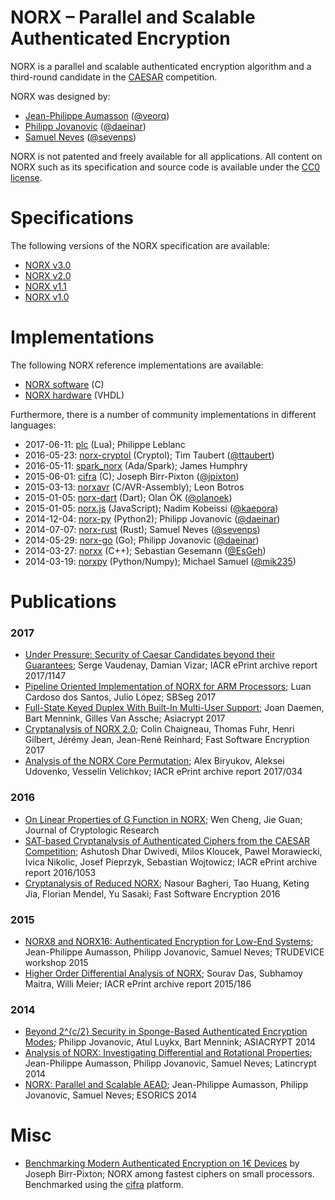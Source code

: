 # NORX – Parallel and Scalable Authenticated Encryption

NORX is a parallel and scalable authenticated encryption algorithm and a third-round candidate in the [CAESAR](http://competitions.cr.yp.to/caesar.html) competition.

NORX was designed by:

- [Jean-Philippe Aumasson](https://aumasson.jp/) ([@veorq](https://twitter.com/veorq))
- [Philipp Jovanovic](https://zerobyte.io/) ([@daeinar](https://twitter.com/daeinar))
- [Samuel Neves](http://eden.dei.uc.pt/~sneves/) ([@sevenps](https://twitter.com/sevenps))

NORX is not patented and freely available for all applications. All content on NORX such as its specification and source code is available under the [CC0 license](https://creativecommons.org/publicdomain/zero/1.0/).

# Specifications

The following versions of the NORX specification are available:

- [NORX v3.0](https://github.com/norx/resources/blob/master/specs/norxv30.pdf)
- [NORX v2.0](https://github.com/norx/resources/blob/master/specs/norxv20.pdf)
- [NORX v1.1](https://github.com/norx/resources/blob/master/specs/norxv11.pdf)
- [NORX v1.0](https://github.com/norx/resources/blob/master/specs/norxv10.pdf)

# Implementations

The following NORX reference implementations are available:

- [NORX software](https://github.com/norx/norx) (C)
- [NORX hardware](https://github.com/norx/norx-hw) (VHDL)

Furthermore, there is a number of community implementations in different languages:

- 2017-06-11: [plc](https://github.com/philanc/plc) (Lua); Philippe Leblanc
- 2016-05-23: [norx-cryptol](https://github.com/ttaubert/norx-cryptol) (Cryptol); Tim Taubert ([@ttaubert](https://twitter.com/ttaubert))
- 2016-05-11: [spark_norx](https://github.com/jhumphry/SPARK_NORX) (Ada/Spark); James Humphry
- 2015-06-01: [cifra](https://github.com/ctz/cifra) (C); Joseph Birr-Pixton ([@jpixton](https://twitter.com/jpixton))
- 2015-03-13: [norxavr](https://github.com/leonbotros/norxavr) (C/AVR-Assembly); Leon Botros
- 2015-01-05: [norx-dart](https://github.com/olanoek/norx-dart) (Dart); Olan ÖK ([@olanoek](https://twitter.com/olanoek))
- 2015-01-05: [norx.js](https://github.com/kaepora/norx.js) (JavaScript); Nadim Kobeissi ([@kaepora](https://twitter.com/kaepora))
- 2014-12-04: [norx-py](https://github.com/daeinar/norx-py) (Python2); Philipp Jovanovic ([@daeinar](https://twitter.com/daeinar))
- 2014-07-07: [norx-rust](https://github.com/sneves/norx-rust) (Rust); Samuel Neves ([@sevenps](https://twitter.com/sevenps))
- 2014-05-29: [norx-go](https://github.com/daeinar/norx-go) (Go); Philipp Jovanovic ([@daeinar](https://twitter.com/daeinar))
- 2014-03-27: [norxx](https://code.google.com/p/norxx/) (C++); Sebastian Gesemann ([@EsGeh](https://twitter.com/esgeh))
- 2014-03-19: [norxpy](https://github.com/therealmik/norxpy) (Python/Numpy); Michael Samuel ([@mik235](https://twitter.com/mik235))

# Publications

### 2017

- [Under Pressure: Security of Caesar Candidates beyond their Guarantees](https://eprint.iacr.org/2017/1147); Serge Vaudenay, Damian Vizar; IACR ePrint archive report 2017/1147 
- [Pipeline Oriented Implementation of NORX for ARM Processors](https://sbseg2017.redes.unb.br/wp-content/uploads/2017/04/20171109_ANAIS_SBSEG_2017_FINAL_E-BOOK.pdf#ANAIS_SBSEG_2017.indd%3A.29325%3A1298); Luan Cardoso dos Santos, Julio López; SBSeg 2017 
- [Full-State Keyed Duplex With Built-In Multi-User Support](https://eprint.iacr.org/2017/498); Joan Daemen, Bart Mennink, Gilles Van Assche; Asiacrypt 2017 
- [Cryptanalysis of NORX 2.0](http://tosc.iacr.org/index.php/ToSC/article/view/589); Colin Chaigneau, Thomas Fuhr, Henri Gilbert, Jérémy Jean, Jean-René Reinhard; Fast Software Encryption 2017 
- [Analysis of the NORX Core Permutation](https://eprint.iacr.org/2017/034); Alex Biryukov, Aleksei Udovenko, Vesselin Velichkov; IACR ePrint archive report 2017/034 

### 2016

- [On Linear Properties of G Function in NORX](http://www.jcr.cacrnet.org.cn:8080/mmxb/EN/abstract/abstract179.shtml); Wen Cheng, Jie Guan; Journal of Cryptologic Research 
- [SAT-based Cryptanalysis of Authenticated Ciphers from the CAESAR Competition](https://eprint.iacr.org/2016/1053); Ashutosh Dhar Dwivedi, Milos Kloucek, Pawel Morawiecki, Ivica Nikolic, Josef Pieprzyk, Sebastian Wojtowicz; IACR ePrint archive report 2016/1053 
- [Cryptanalysis of Reduced NORX](https://eprint.iacr.org/2016/436); Nasour Bagheri, Tao Huang, Keting Jia, Florian Mendel, Yu Sasaki; Fast Software Encryption 2016

### 2015

- [NORX8 and NORX16: Authenticated Encryption for Low-End Systems](https://eprint.iacr.org/2015/1154); Jean-Philippe Aumasson, Philipp Jovanovic, Samuel Neves; TRUDEVICE workshop 2015
- [Higher Order Differential Analysis of NORX](https://eprint.iacr.org/2015/186); Sourav Das, Subhamoy Maitra, Willi Meier; IACR ePrint archive report 2015/186 

### 2014

- [Beyond 2^{c/2} Security in Sponge-Based Authenticated Encryption Modes](https://eprint.iacr.org/2014/373); Philipp Jovanovic, Atul Luykx, Bart Mennink; ASIACRYPT 2014
- [Analysis of NORX: Investigating Differential and Rotational Properties](https://eprint.iacr.org/2014/317); Jean-Philippe Aumasson, Philipp Jovanovic, Samuel Neves; Latincrypt 2014
- [NORX: Parallel and Scalable AEAD](http://link.springer.com/chapter/10.1007/978-3-319-11212-1_2); Jean-Philippe Aumasson, Philipp Jovanovic, Samuel Neves; ESORICS 2014

# Misc

- [Benchmarking Modern Authenticated Encryption on 1€ Devices](http://jbp.io/2015/06/01/modern-authenticated-encryption-for-1-euro/) by Joseph Birr-Pixton; NORX among fastest ciphers on small processors. Benchmarked using the [cifra](https://github.com/ctz/cifra) platform.

